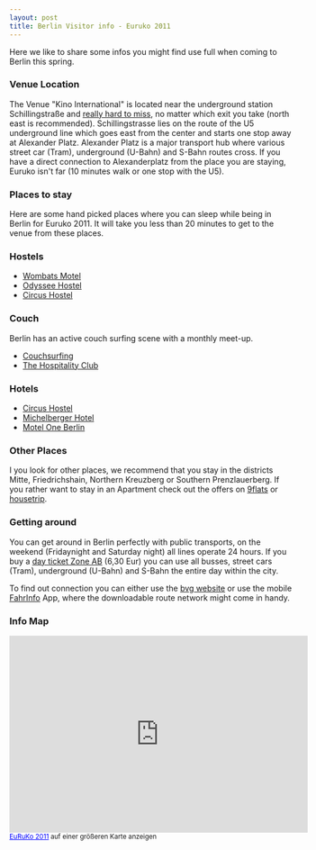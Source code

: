 ```yaml
---
layout: post
title: Berlin Visitor info - Euruko 2011
---
```


Here we like to share some infos you might find use full when coming to Berlin this spring.

### Venue Location
The Venue "Kino International" is located near the underground station Schillingstraße and [really hard to miss](http://maps.google.de/maps?hl=en&ie=UTF8&q=kino+international&fb=1&gl=de&hq=kino+international&cid=0,0,5477264429335183868&sqi=2&hnear=&ll=52.520543,13.42171&spn=0.008591,0.022724&z=16&layer=c&cbll=52.520492,13.421893&panoid=8eL5v8Qm62FY2ZrDVNzHHg&cbp=12,65.55,,0,0]), no matter which exit you take (north east is recommended). Schillingstrasse lies on the route of the U5 underground line which goes east from the center and starts one stop away at Alexander Platz. Alexander Platz is a major transport hub where various street car (Tram), underground (U-Bahn) and S-Bahn routes cross. If you have a direct connection to Alexanderplatz from the place you are staying, Euruko isn't far (10 minutes walk or one stop with the U5). 

### Places to stay
Here are some hand picked places where you can sleep while being in Berlin for Euruko 2011. It will take you less than 20 minutes to get to the venue from these places.

### Hostels
* [Wombats Motel](http://www.wombats-hostels.com/berlin/)
* [Odyssee Hostel](http://www.globetrotterhostel.de)
* [Circus Hostel](http://www.circus-berlin.de/0/circus_company.html)

### Couch
Berlin has an active couch surfing scene with a monthly meet-up.

* [Couchsurfing](http://www.couchsurfing.org/)
* [The Hospitality Club](http://www.hospitalityclub.org/)

### Hotels
* [Circus Hostel](http://www.circus-berlin.de/0/circus_company.html)
* [Michelberger Hotel](http://www.michelbergerhotel.com/#/en/hotel)
* [Motel One Berlin](http://www.motel-one.com/uk/motel-one-search/berlin/hotel-berlin-alexanderplatz.html)

### Other Places
I you look for other places, we recommend that you stay in the districts Mitte, Friedrichshain, Northern Kreuzberg or Southern Prenzlauerberg. If you rather want to stay in an Apartment check out the offers on [9flats](http://9flats.com) or [housetrip](http://housetrip.com).

### Getting around

You can get around in Berlin perfectly with public transports, on the weekend (Fridaynight and Saturday night) all lines operate 24 hours. If you buy a [day ticket Zone AB](http://www.bvg.de/index.php/en/17182/name/Single%2BTickets%2Band%2BDay%2BTicket/article/77357.html) (6,30 Eur) you can use all busses, street cars (Tram), underground (U-Bahn) and S-Bahn the entire day within the city.

To find out connection you can either use the [bvg website](http://www.fahrinfo-berlin.de/Fahrinfo/bin/query.bin/en?ld=0.1&) or use the mobile [FahrInfo](http://itunes.apple.com/us/app/fahrinfo-berlin/id284971745?mt=8) App, where the downloadable route network might come in handy.

### Info Map
<p>
<iframe width="530" height="350" frameborder="0" scrolling="no" marginheight="0" marginwidth="0" src="http://maps.google.com/maps/ms?ie=UTF8&amp;hl=de&amp;oe=UTF8&amp;msa=0&amp;msid=209047120561350687342.0004a1a46a43c49df8c66&amp;ll=52.522697,13.424606&amp;spn=0.036556,0.090981&amp;z=13&amp;output=embed"></iframe><br /><small><a href="http://maps.google.com/maps/ms?ie=UTF8&amp;hl=de&amp;oe=UTF8&amp;msa=0&amp;msid=209047120561350687342.0004a1a46a43c49df8c66&amp;ll=52.522697,13.424606&amp;spn=0.036556,0.090981&amp;z=13&amp;source=embed" style="color:#0000FF;text-align:left">EuRuKo 2011</a> auf einer größeren Karte anzeigen</small>
</p>
